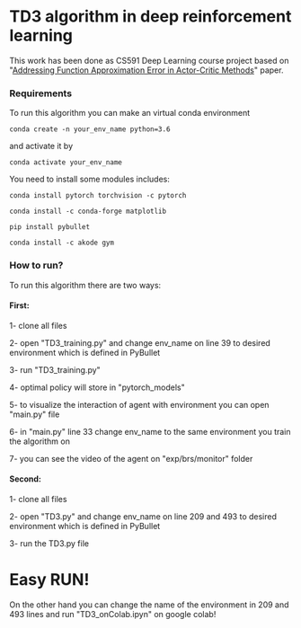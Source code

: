 # TD3 algorithm in deep reinforcement learning
This work has been done as CS591 Deep Learning course project based on "[Addressing Function Approximation Error in Actor-Critic Methods](https://arxiv.org/pdf/1802.09477.pdf)" paper.

### Requirements
To run this algorithm you can make an virtual conda environment

`conda create -n your_env_name python=3.6`

and activate it by

`conda activate your_env_name`

You need to install some modules includes:

`conda install pytorch torchvision -c pytorch`

`conda install -c conda-forge matplotlib`

`pip install pybullet`

`conda install -c akode gym`

### How to run?

To run this algorithm there are two ways:

#### First:

1- clone all files 

2- open "TD3_training.py" and change env_name on line 39 to desired environment which is defined in PyBullet

3- run "TD3_training.py" 

4- optimal policy will store in "pytorch_models"

5- to visualize the interaction of agent with environment you can open "main.py" file

6- in "main.py" line 33 change env_name to the same environment you train the algorithm on

7- you can see the video of the agent on "exp/brs/monitor" folder
#### Second:
1- clone all files 

2- open "TD3.py" and change env_name on line 209 and 493 to desired environment which is defined in PyBullet

3- run the TD3.py file

# Easy RUN!
On the other hand you can change the name of the environment in 209 and 493 lines and run "TD3_onColab.ipyn" on google colab! 
